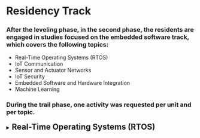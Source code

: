 # Residency Track

### After the leveling phase, in the second phase, the residents are engaged in studies focused on the embedded software track, which covers the following topics:
- Real-Time Operating Systems (RTOS)
- IoT Communication
- Sensor and Actuator Networks
- IoT Security
- Embedded Software and Hardware Integration
- Machine Learning

### During the trail phase, one activity was requested per unit and per topic.

<details> <summary><h2 style="display: inline;">Real-Time Operating Systems (RTOS)</h2></summary>
<p>

### `01.` [tarefa1](tarefa1)

The objective of this activity was to develop a practical understanding of how to use tasks in the FreeRTOS real-time operating system, using the BitDogLab board. To do this, students had to implement three distinct tasks, all with the same priority, that will operated independently to apply multitasking concepts in an embedded system. The required tasks were:

1. LED Control: Create a task to make an LED connected to GPIO 12 blink continuously, remaining on for 50ms and off for 950ms.

2. Temperature Reading: Implement a task that reads the microcontroller's internal temperature, converts the value to degrees Celsius, and displays it every 2 seconds.

3. Joystick Reading: Develop a task to monitor a joystick, detecting and displaying the last valid direction pressed (Up, Down, Left, or Right).

The assembly features the presence of:
- Raspberry Pi Pico W
- On-board temperature sensor
- SSD1306 OLED Display
- Joystick
- 1 LED

</p>

</details>
